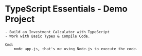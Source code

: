 # TypeScript Essentials - Demo Project
    - Build an Investment Calculator with TypeScript
    - Work with Basic Types & Compile Code.

    Cmd:
        node app.js, that's me using Node.js to execute the code.

    
